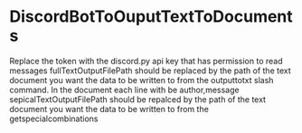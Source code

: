 # DiscordBotToOuputTextToDocuments
Replace the token with the discord.py api key that has permission to read messages
fullTextOutputFilePath should be replaced by the path of the text document you want the data to be written to from the outputtotxt slash command. In the document each line with be author,message
sepicalTextOutputFilePath should be repalced by the path of the text document you want the data to be written to from the getspecialcombinations 
